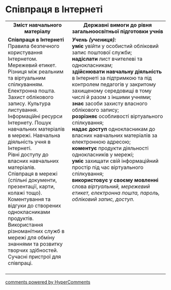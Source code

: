 <div id="hypercomments_widget" class="js-hypercomments-widget invisible"></div>

Співпраця в Інтернеті 
=============================================

<table>
  <tr>
    <td width="40%" align="center"><b>Зміст навчального матеріалу<b></td>
    <td width="60%" align="center"><b>Державні вимоги до рівня загальноосвітньої підготовки учнів</b></td>
  </tr>
  <tr>
    <td width="40%" style="vertical-align:top !important;">
    <b>Співпраця в Інтернеті</b><br>
Правила безпечного користування Інтернетом. Мережевий етикет. Різниця між реальним та віртуальним спілкуванням.<br>
Електронна пошта. Захист облікового запису. Культура листування.<br>
Інформаційні ресурси Інтернету. Пошук навчальних матеріалів в мережі. Навчальна діяльність учня в Інтернеті. <br>
Рівні доступу до власних навчальних матеріалів. <br>
Співпраця в мережі (спільні документи, презентації, карти, колажі тощо). Коментування та відгуки до створених однокласниками продуктів. <br>
Використання різноманітних служб в мережі для обміну знаннями та розвитку творчих здібностей. Сучасні пристрої для співпраці.<br>
<br>
    </td>
    <td width="60%" style="vertical-align:top !important;">
    <i><b>Учень (учениця):</b></i><br>
<b>уміє</b> увійти у особистий обліковий запис поштової служби;<br>
<b>надіслати</b> лист вчителеві та однокласникам;<br>
<b>здійснювати навчальну діяльність</b> в Інтернеті за підтримкою та під контролем педагогів у закритому захищеному середовищі в тому числі й разом з іншими учнями; <br>
<b>знає</b> засоби захисту власного облікового запису;<br>
<b>розрізняє</b> особливості віртуального спілкування;<br>
<b>надає доступ</b> однокласникам до власних навчальних матеріалів за електронною адресою; <br>
<b>коментує</b> продукти діяльності однокласників у мережі; <br>
<b>уміє</b> захищати свій інформаційний простір під час віртуального спілкування;<br>
<b>використовує у своєму мовленні</b> слова <i>віртуальний, мережевий етикет, електронна пошта, пароль, обліковий запис, доступ</i>.<br>
</td>
  </tr>
</table>

<div class="js-hypercomments-container">
<a href="http://hypercomments.com" class="hc-link" title="comments widget">comments powered by HyperComments</a>
</div>